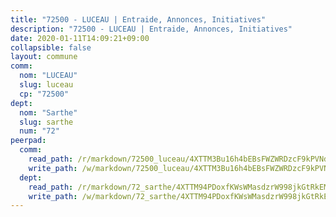 ```yaml
---
title: "72500 - LUCEAU | Entraide, Annonces, Initiatives"
description: "72500 - LUCEAU | Entraide, Annonces, Initiatives"
date: 2020-01-11T14:09:21+09:00
collapsible: false
layout: commune
comm:
  nom: "LUCEAU"
  slug: luceau
  cp: "72500"
dept:
  nom: "Sarthe"
  slug: sarthe
  num: "72"
peerpad:
  comm:
    read_path: /r/markdown/72500_luceau/4XTTM3Bu16h4bEBsFWZWRDzcF9kPVNdeKDRTuRm4JPS2TJktM
    write_path: /w/markdown/72500_luceau/4XTTM3Bu16h4bEBsFWZWRDzcF9kPVNdeKDRTuRm4JPS2TJktM-K3TgUmRYfu4bEqLprJLRrakrZiK6wAPAH4d4Ati8wGK6WK8R6v6PaT2A2NrwXodr5UEAXCMCJNHJFLkm2ACUiw5DRuz1nquvbjJod3iEMhZwdMk9VGp2h9kXKT2bNoXoLVsiMwX3
  dept:
    read_path: /r/markdown/72_sarthe/4XTTM94PDoxfKWsWMasdzrW998jkGtRkEM3CSUC42xSpuJKZ5
    write_path: /w/markdown/72_sarthe/4XTTM94PDoxfKWsWMasdzrW998jkGtRkEM3CSUC42xSpuJKZ5-K3TgTpjFyG67yVeuXvSAfSYzY4Yx2FMtDhgpv5HM2EDBJRVMn95z33xx4XjRNYNVaVsBPQ1t4pG9MoyNqwTqa8mcnEUB8rK4BMVbvUhCtGWCPSFnDCaT8GJTyimDgsCirLN3zswh
---
```


